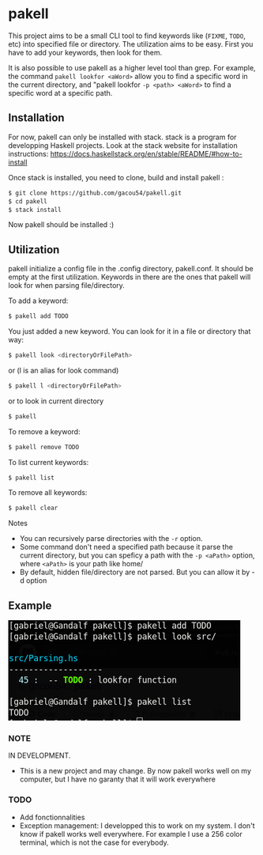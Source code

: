 # pakell

This project aims to be a small CLI tool to find keywords like
(`FIXME`, `TODO`, etc) into specified file or directory. The utilization aims
to be easy. First you have to add your keywords, then look for them.


It is also possible to use pakell as a higher level tool than grep. For example,
the command `pakell lookfor <aWord>` allow you to find a specific word in
the current directory, and "pakell lookfor `-p <path> <aWord>` to find a
specific word at a specific path.


## Installation


For now, pakell can only be installed with stack. stack is a program for
developping Haskell projects. Look at the stack website for installation
instructions: https://docs.haskellstack.org/en/stable/README/#how-to-install


Once stack is installed, you need to clone, build and install pakell :

```bash
$ git clone https://github.com/gacou54/pakell.git
$ cd pakell
$ stack install
```

Now pakell should be installed :)

## Utilization

pakell initialize a config file in the .config directory, pakell.conf.
It should be empty at the first utilization. Keywords in there are the ones that
pakell will look for when parsing file/directory.

To add a keyword:

```bash
$ pakell add TODO
```

You just added a new keyword. You can look for it in a file or directory
that way:


```bash
$ pakell look <directoryOrFilePath>
```
or (l is an alias for look command)

```bash
$ pakell l <directoryOrFilePath>
```

or to look in current directory

```bash
$ pakell
```

To remove a keyword:

```bash
$ pakell remove TODO
```

To list current keywords:

```bash
$ pakell list
```

To remove all keywords:

```bash
$ pakell clear
```

Notes
* You can recursively parse directories with the `-r` option.
* Some command don't need a specified path because it parse the current directory, but you can speficy a path with the `-p <aPath>` option, where `<aPath>` is your path like home/
* By default, hidden file/directory are not parsed. But you can allow it by -d option



## Example

![basic example](/imgsExample/basicExample.png)

### NOTE
IN DEVELOPMENT.
* This is a new project and may change. By now pakell works well on my computer, but I have no garanty that it will work everywhere


### TODO

* Add fonctionnalities
* Exception management: I developped this to work on my system.
        I don't know if pakell works well everywhere.
        For example I use a 256 color terminal, which is not the case for
        everybody.

